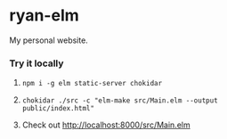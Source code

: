 # ryan-elm
My personal website.


### Try it locally

1. `npm i -g elm static-server chokidar`

1. `chokidar ./src -c "elm-make src/Main.elm --output public/index.html"`

1. Check out [http://localhost:8000/src/Main.elm](http://localhost:8000/src/Main.elm)

